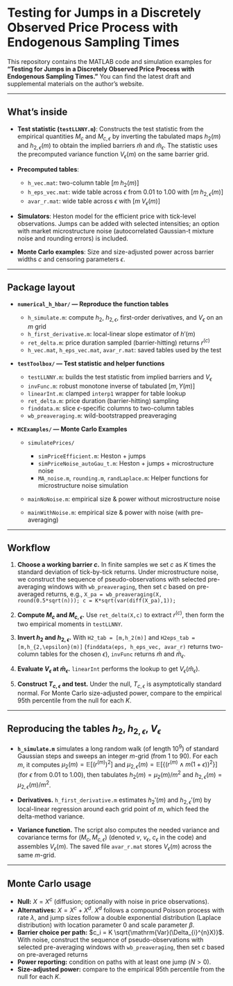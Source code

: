 # Testing for Jumps in a Discretely Observed Price Process with Endogenous Sampling Times

This repository contains the MATLAB code and simulation examples for **“Testing for Jumps in a Discretely Observed Price Process with Endogenous Sampling Times.”**
You can find the latest draft and supplemental materials on the author’s website.

---

## What’s inside

* **Test statistic (`testLLNNY.m`)**:
Constructs the test statistic from the empirical quantities $M_{c}$ and $M_{c,\epsilon}$ by inverting the tabulated maps $h_{2}(m)$ and $h_{2,\epsilon}(m)$ to obtain the implied barriers $\widehat m$ and $\widehat m_{\epsilon}$. The statistic uses the precomputed variance function $V_{\epsilon}(m)$ on the same barrier grid.

* **Precomputed tables**:

  * `h_vec.mat`: two-column table $[m\; h_{2}(m)]$
  * `h_eps_vec.mat`: wide table across $\epsilon$ from 0.01 to 1.00 with $[m\; h_{2,\epsilon}(m)]$
  * `avar_r.mat`: wide table across $\epsilon$ with $[m\; V_{\epsilon}(m)]$

* **Simulators**:
  Heston model for the efficient price with tick-level observations. Jumps can be added with selected intensities; an option with market microstructure noise (autocorrelated Gaussian-t mixture noise and rounding errors) is included.

* **Monte Carlo examples**:
  Size and size-adjusted power across barrier widths $c$ and censoring parameters $\epsilon$.

---

## Package layout

* **`numerical_h_hbar/` — Reproduce the function tables**

  * `h_simulate.m`: compute $h_{2}$, $h_{2,\epsilon}$, first-order derivatives, and $V_{\epsilon}$ on an $m$ grid
  * `h_first_derivative.m`: local-linear slope estimator of $h'(m)$
  * `ret_delta.m`: price duration sampled (barrier-hitting) returns $r^{(c)}$
  * `h_vec.mat`, `h_eps_vec.mat`, `avar_r.mat`: saved tables used by the test

* **`testToolbox/` — Test statistic and helper functions**

  * `testLLNNY.m`: builds the test statistic from implied barriers and $V_{\epsilon}$
  * `invFunc.m`: robust monotone inverse of tabulated $[m, Y(m)]$
  * `linearInt.m`: clamped `interp1` wrapper for table lookup
  * `ret_delta.m`: price duration (barrier-hitting) sampling
  * `finddata.m`: slice $\epsilon$-specific columns to two-column tables
  * `wb_preaveraging.m`: wild-bootstrapped preaveraging

* **`MCExamples/` — Monte Carlo Examples**

  * `simulatePrices/`

    * `simPriceEfficient.m`: Heston + jumps
    * `simPriceNoise_autoGau_t.m`: Heston + jumps + microstructure noise
    * `MA_noise.m`, `rounding.m`, `randLaplace.m`: Helper functions for microstructure noise simulation
  * `mainNoNoise.m`: empirical size & power without microstructure noise
  * `mainWithNoise.m`: empirical size & power with noise (with pre-averaging)

---

## Workflow

1. **Choose a working barrier $c$.**
   In finite samples we set $c$ as $K$ times the standard deviation of tick-by-tick returns. Under microstructure noise, we construct the sequence of pseudo-observations with selected pre-averaging windows with `wb_preaveraging`, then set $c$ based on pre-averaged returns, e.g., `X_pa = wb_preaveraging(X, round(0.5*sqrt(n))); c = K*sqrt(var(diff(X_pa),1));`

2. **Compute $M_c$ and $M_{c,\epsilon}$.**
   Use `ret_delta(X,c)` to extract $r^{(c)}$, then form the two empirical moments in `testLLNNY`.

3. **Invert $h_2$ and $h_{2,\epsilon}$.**
   With `H2_tab = [m,h_2(m)]` and `H2eps_tab = [m,h_{2,\epsilon}(m)]` (`finddata(eps, h_eps_vec, avar_r)` returns two-column tables for the chosen $\epsilon$), `invFunc` returns $\widehat m$ and $\widehat m_{\epsilon}$.

4. **Evaluate $V_{\epsilon}$ at $\widehat m_{\epsilon}$.**
   `linearInt` performs the lookup to get $V_{\epsilon}(\widehat m_{\epsilon})$.

5. **Construct $T_{c,\epsilon}$ and test.**
   Under the null, $T_{c,\epsilon}$ is asymptotically standard normal. For Monte Carlo size-adjusted power, compare to the empirical 95th percentile from the null for each $K$.


---

## Reproducing the tables $h_{2}$, $h_{2,\epsilon}$, $V_{\epsilon}$

* **`h_simulate.m`** simulates a long random walk (of length $10^9$) of standard Gaussian steps and sweeps an integer $m$-grid (from 1 to 90). For each $m$, it computes
  $\mu_2(m)=\mathbb{E}[(r^{(m)})^2]$ and
  $\mu_{2,\epsilon}(m)=\mathbb{E}[\{(r^{(m)}\wedge m(1+\epsilon))^2\}]$ (for $\epsilon$ from 0.01 to 1.00),
  then tabulates $h_{2}(m)=\mu_2(m)/m^2$ and $h_{2,\epsilon}(m)=\mu_{2,\epsilon}(m)/m^2$.

* **Derivatives.** `h_first_derivative.m` estimates $h_2'(m)$ and $h_{2,\epsilon}'(m)$ by local-linear regression around each grid point of $m$, which feed the delta-method variance.

* **Variance function.** The script also computes the needed variance and covariance terms for $(M_c,M_{c,\epsilon})$ (denoted $v$, $v_{\epsilon}$, $c_{\epsilon}$ in the code) and assembles $V_{\epsilon}(m)$. The saved file `avar_r.mat` stores $V_{\epsilon}(m)$ across the same $m$-grid.

---

## Monte Carlo usage

* **Null:** $X = X^{c}$ (diffusion; optionally with noise in price observations).
* **Alternatives:** $X = X^{c} + X^{d}$. $X^{d}$ follows a compound Poisson process with rate $\lambda$, and jump sizes follow a double exponential distribution (Laplace distribution) with location parameter 0 and scale parameter $\beta$.
* **Barrier choice per path:** $c_i = K \sqrt{\mathrm{Var}(\Delta_{i}^{n}X)}$. With noise, construct the sequence of pseudo-observations with selected pre-averaging windows with `wb_preaveraging`, then set $c$ based on pre-averaged returns
* **Power reporting:** condition on paths with at least one jump ($N>0$).
* **Size-adjusted power:** compare to the empirical 95th percentile from the null for each $K$.
